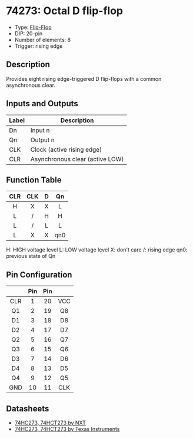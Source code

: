 # 74273: Octal D flip-flop

- Type: [Flip-Flop](flip_flops.md)
- DIP: 20-pin
- Number of elements: 8
- Trigger: rising edge

## Description

Provides eight rising edge-triggered D flip-flops with a common asynchronous clear.

## Inputs and Outputs

| Label | Description                      |
|:----- | -------------------------------- |
| Dn    | Input n                          |
| Qn    | Output n                         |
| CLK   | Clock (active rising edge)       |
| CLR   | Asynchronous clear (active LOW)  |

## Function Table

|CLR  | CLK | D   | Qn  |
|:---:|:---:|:---:|:---:|
| H   | X   | X   | L   |
| L   | /   | H   | H   |
| L   | /   | L   | L   |
| L   | X   | X   | qn0 |

H: HIGH voltage level
L: LOW voltage level
X: don't care
/: rising edge
qn0: previous state of Qn

## Pin Configuration

|     | Pin | Pin |     |
|:---:|:---:|:---:|:---:|
| CLR |   1 |  20 | VCC |
| Q1  |   2 |  19 | Q8  |
| D1  |   3 |  18 | D8  |
| D2  |   4 |  17 | D7  |
| Q2  |   5 |  16 | Q7  |
| Q3  |   6 |  15 | Q6  |
| D3  |   7 |  14 | D6  |
| D4  |   8 |  13 | D5  |
| Q4  |   9 |  12 | Q5  |
| GND |  10 |  11 | CLK |

## Datasheets

- [74HC273, 74HCT273 by NXT](http://www.nxp.com/documents/data_sheet/74HC_HCT273.pdf)
- [74HC273, 74HCT273 by Texas Instruments](http://www.ti.com/lit/ds/symlink/cd74hc273.pdf)
